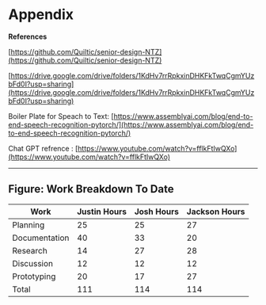 # Appendix

**References**

[https://github.com/Quiltic/senior-design-NTZ](https://github.com/Quiltic/senior-design-NTZ)

[https://drive.google.com/drive/folders/1KdHv7rrRpkxinDHKFkTwqCgmYUzbFd0I?usp=sharing](https://drive.google.com/drive/folders/1KdHv7rrRpkxinDHKFkTwqCgmYUzbFd0I?usp=sharing)

Boiler Plate for Speach to Text: [https://www.assemblyai.com/blog/end-to-end-speech-recognition-pytorch/](https://www.assemblyai.com/blog/end-to-end-speech-recognition-pytorch/)


Chat GPT refrence : [https://www.youtube.com/watch?v=fflkFtIwQXo](https://www.youtube.com/watch?v=fflkFtIwQXo)

****

## **Figure: Work Breakdown To Date**

| Work          | Justin Hours | Josh Hours | Jackson Hours  |
| ------------- | ------------ | ---------- |--------------- |
| Planning      | 25           | 25         | 27             |
| Documentation | 40           | 33         | 20             |
| Research      | 14           | 27         | 28             |
| Discussion    | 12           | 12         | 12             |
| Prototyping   | 20           | 17         | 27             |
| Total         | 111          | 114        | 114            |
